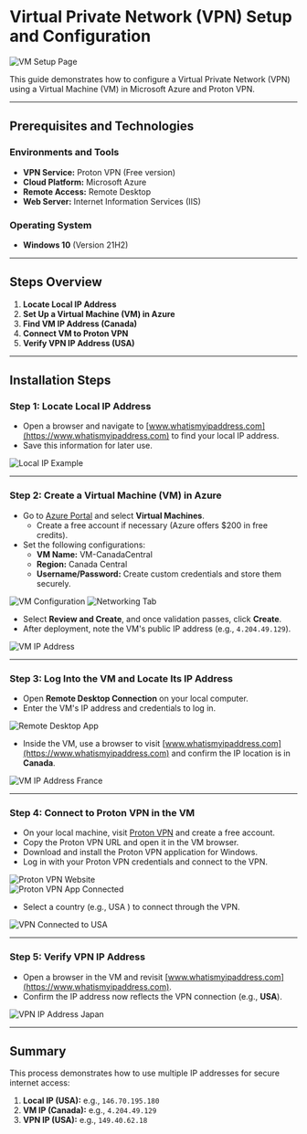 # Virtual Private Network (VPN) Setup and Configuration  
![VM Setup Page](https://imgur.com/xrrqQad.png)    

This guide demonstrates how to configure a Virtual Private Network (VPN) using a Virtual Machine (VM) in Microsoft Azure and Proton VPN.  

---

## Prerequisites and Technologies  

### Environments and Tools  
- **VPN Service:** Proton VPN (Free version)  
- **Cloud Platform:** Microsoft Azure  
- **Remote Access:** Remote Desktop  
- **Web Server:** Internet Information Services (IIS)  

### Operating System  
- **Windows 10** (Version 21H2)  

---

## Steps Overview  

1. **Locate Local IP Address**  
2. **Set Up a Virtual Machine (VM) in Azure**  
3. **Find VM IP Address (Canada)**  
4. **Connect VM to Proton VPN**  
5. **Verify VPN IP Address (USA)**  

---

## Installation Steps  

### Step 1: Locate Local IP Address  
- Open a browser and navigate to [www.whatismyipaddress.com](https://www.whatismyipaddress.com) to find your local IP address.  
- Save this information for later use.  

  
![Local IP Example](https://imgur.com/nyr29IM.png)  

---

### Step 2: Create a Virtual Machine (VM) in Azure  
- Go to [Azure Portal](https://portal.azure.com) and select **Virtual Machines**.  
  - Create a free account if necessary (Azure offers $200 in free credits).  
- Set the following configurations:  
  - **VM Name:** VM-CanadaCentral  
  - **Region:** Canada Central  
  - **Username/Password:** Create custom credentials and store them securely.  

![VM Configuration](https://imgur.com/oZH8udu.png)
![Networking Tab](https://imgur.com/4xwTr5R.png)


- Select **Review and Create**, and once validation passes, click **Create**.  
- After deployment, note the VM's public IP address (e.g., `4.204.49.129`).  

 
![VM IP Address](https://imgur.com/cEgJ6pI.png)  

---

### Step 3: Log Into the VM and Locate Its IP Address  
- Open **Remote Desktop Connection** on your local computer.  
- Enter the VM's IP address and credentials to log in.  

 
![Remote Desktop App](https://imgur.com/eYn8yN6.png)    

- Inside the VM, use a browser to visit [www.whatismyipaddress.com](https://www.whatismyipaddress.com) and confirm the IP location is in **Canada**.  

 
![VM IP Address France](https://imgur.com/lGylcx3.png)  

---

### Step 4: Connect to Proton VPN in the VM  
- On your local machine, visit [Proton VPN](https://protonvpn.com) and create a free account.  
- Copy the Proton VPN URL and open it in the VM browser.  
- Download and install the Proton VPN application for Windows.  
- Log in with your Proton VPN credentials and connect to the VPN.  

 
![Proton VPN Website](https://i.imgur.com/orO2O5y.png)  
![Proton VPN App Connected](https://imgur.com/jgHr1xX.png)  

- Select a country (e.g., USA ) to connect through the VPN.  

  
![VPN Connected to USA](https://imgur.com/8hv9Czy.png)  

---

### Step 5: Verify VPN IP Address  
- Open a browser in the VM and revisit [www.whatismyipaddress.com](https://www.whatismyipaddress.com).  
- Confirm the IP address now reflects the VPN connection (e.g., **USA**).  

  
![VPN IP Address Japan](https://imgur.com/FEti06X.png)  

---

## Summary  

This process demonstrates how to use multiple IP addresses for secure internet access:  
1. **Local IP (USA):** e.g., `146.70.195.180`  
2. **VM IP (Canada):** e.g., `4.204.49.129`  
3. **VPN IP (USA):** e.g., `149.40.62.18`  


